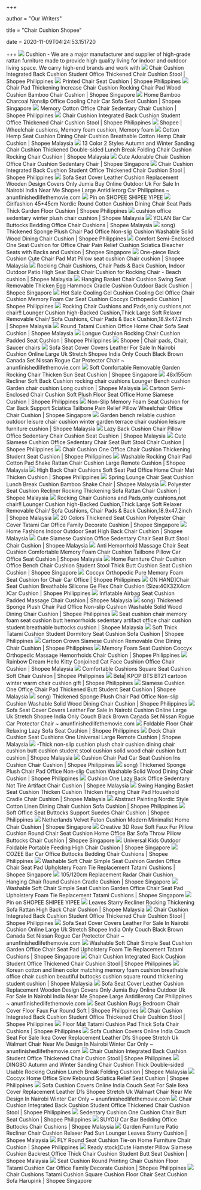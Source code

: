 +++
        
author = "Our Writers"
        
title = "Chair Cushion Shopee"
        
date = 2020-11-09T04:24:53.151720
        
+++
[ ![](https://www.rattayafurniture.com/wp-content/uploads/2020/08/Home-Office-Sofa-Seat-Cushion-Buttocks-Chair-Pads.jpg)](https://www.rattayafurniture.com/wp-content/uploads/2020/08/Home-Office-Sofa-Seat-Cushion-Buttocks-Chair-Pads.jpg) Cushion - We are a major manufacturer and supplier of high-grade rattan  furniture made to provide high quality living for indoor and outdoor living  space. We carry high-end brands and work with
[ ![](https://cf.shopee.ph/file/cddc0be009ae910dea3947af7b549524)](https://cf.shopee.ph/file/cddc0be009ae910dea3947af7b549524) Chair Cushion Integrated Back Cushion Student Office Thickened Chair Cushion  Stool | Shopee Philippines
[ ![](https://cf.shopee.ph/file/f0f3d4ea94b4d7c7f2cff7e5905c25e5)](https://cf.shopee.ph/file/f0f3d4ea94b4d7c7f2cff7e5905c25e5) Printed Chair Seat Cushion | Shopee Philippines
[ ![](https://cf.shopee.sg/file/219cf0faf2d999f9af2fbc2d345647f4)](https://cf.shopee.sg/file/219cf0faf2d999f9af2fbc2d345647f4) Chair Pad Thickening Increase Chair Cushion Rocking Chair Pad Wood Cushion  Bamboo Chair Cushion | Shopee Singapore
[ ![](https://cf.shopee.sg/file/55fc577747112dbe1a51926d42376ee5)](https://cf.shopee.sg/file/55fc577747112dbe1a51926d42376ee5) Home Bamboo Charcoal Nonslip Office Cooling Chair Car Sofa Seat Cushion |  Shopee Singapore
[ ![](https://cf.shopee.ph/file/87e6923dcbd64cccf89518c2d1c040fc)](https://cf.shopee.ph/file/87e6923dcbd64cccf89518c2d1c040fc) Memory Cotton Office Chair Sedentary Chair Cushion | Shopee Philippines
[ ![](https://cf.shopee.ph/file/9142d785dc2ddce900e9f00fd6a05621_tn)](https://cf.shopee.ph/file/9142d785dc2ddce900e9f00fd6a05621_tn) Chair Cushion Integrated Back Cushion Student Office Thickened Chair Cushion  Stool | Shopee Philippines
[ ![](https://i.pinimg.com/originals/95/9e/0a/959e0abf5bef3f51b5229875fbc379cf.jpg)](https://i.pinimg.com/originals/95/9e/0a/959e0abf5bef3f51b5229875fbc379cf.jpg) Shopee | Wheelchair cushions, Memory foam cushion, Memory foam
[ ![](https://cf.shopee.com.my/file/081704b5c98096c114d5013fbedc57d2)](https://cf.shopee.com.my/file/081704b5c98096c114d5013fbedc57d2) Cotton Hemp Seat Cushion Dining Chair Cushion Breathable Cotton Hemp Chair  Cushion | Shopee Malaysia
[ ![](https://cf.shopee.com.my/file/44c2526394cae7e0032070c35080b920)](https://cf.shopee.com.my/file/44c2526394cae7e0032070c35080b920) 13 Color 2 Styles Autumn and Winter Sanding Chair Cushion Thickened  Double-sided Lunch Break Folding Chair Cushion Rocking Chair Cushion |  Shopee Malaysia
[ ![](https://cf.shopee.sg/file/9b6f34e77310cb8b5f22d2888c71375e)](https://cf.shopee.sg/file/9b6f34e77310cb8b5f22d2888c71375e) Cute Adorable Chair Cushion Office Chair Cushion Sedentary Chair | Shopee  Singapore
[ ![](https://cf.shopee.ph/file/c1303948abc8b72f08389ba8372608b9_tn)](https://cf.shopee.ph/file/c1303948abc8b72f08389ba8372608b9_tn) Chair Cushion Integrated Back Cushion Student Office Thickened Chair Cushion  Stool | Shopee Philippines
[ ![](https://www.anunfinishedlifethemovie.com/b/2020/05/sofa-seat-cover-leather-cushion-replacement-wooden-design-covers-only-jumia-buy-online-outdoor-uk-for-sale-in-nairobi-india-near-me-shopee-large-antidilerorg.jpg)](https://www.anunfinishedlifethemovie.com/b/2020/05/sofa-seat-cover-leather-cushion-replacement-wooden-design-covers-only-jumia-buy-online-outdoor-uk-for-sale-in-nairobi-india-near-me-shopee-large-antidilerorg.jpg) Sofa Seat Cover Leather Cushion Replacement Wooden Design Covers Only Jumia  Buy Online Outdoor Uk For Sale In Nairobi India Near Me Shopee Large  Antidilerorg Car Philippines ~ anunfinishedlifethemovie.com
[ ![](https://i.pinimg.com/474x/94/3b/84/943b84781d3771031ff3ab738c9ee45f.jpg)](https://i.pinimg.com/474x/94/3b/84/943b84781d3771031ff3ab738c9ee45f.jpg) Pin on SHOPEE SHIPEE YIPEE
[ ![](https://cf.shopee.ph/file/4a32cb293d54b46adf21c53cbcf6cc84)](https://cf.shopee.ph/file/4a32cb293d54b46adf21c53cbcf6cc84) Girlfashion 45*45cm Nordic Round Cotton Cushion Dining Chair Seat Pads  Thick Garden Floor Cushion | Shopee Philippines
[ ![](https://cf.shopee.com.my/file/cb8af037db96314d1685744f1cd4e4b4)](https://cf.shopee.com.my/file/cb8af037db96314d1685744f1cd4e4b4) cushion office sedentary winter plush chair cushion | Shopee Malaysia
[ ![](https://cf.shopee.com.my/file/5c520c7a089ed077c03fb0fe10f07b5b)](https://cf.shopee.com.my/file/5c520c7a089ed077c03fb0fe10f07b5b) YOLAN Bar Car Buttocks Bedding Office Chair Cushions | Shopee Malaysia
[ ![](https://cf.shopee.ph/file/ec3add23de87ab10fec73797dc747b76)](https://cf.shopee.ph/file/ec3add23de87ab10fec73797dc747b76) song) Thickened Sponge Plush Chair Pad Office Non-slip Cushion Washable  Solid Wood Dining Chair Cushion | Shopee Philippines
[ ![](https://cf.shopee.sg/file/2a5b8f12ac6398e3f61f1fe8d5c262d1)](https://cf.shopee.sg/file/2a5b8f12ac6398e3f61f1fe8d5c262d1) Comfort Semi-Enclosed One Seat Cushion for Office Chair Pain Relief Cushion  Sciatica Bleacher Seats with Backs and Cushion | Shopee Singapore
[ ![](https://cf.shopee.com.my/file/e1a99f920105f7a0cbbd951401692505)](https://cf.shopee.com.my/file/e1a99f920105f7a0cbbd951401692505)  One-piece Back Cushion Cute Chair Pad Mat Pillow seat cushion Chair  cushion | Shopee Malaysia
[ ![](https://cf.shopee.com.my/file/6aa2418b707806781fa389e66267c31b)](https://cf.shopee.com.my/file/6aa2418b707806781fa389e66267c31b) Rocking Chair Cushions, Chair Pads &amp; Back Cushion, Indoor Outdoor Patio  High Seat Back Chair Cushion for Rocking Chair - Beach cushion | Shopee  Malaysia
[ ![](https://cf.shopee.sg/file/8bd9764f5ebbcf5af942e99f7e174f8c)](https://cf.shopee.sg/file/8bd9764f5ebbcf5af942e99f7e174f8c) Hanging Basket Chair Cushion Swing Seat Removable Thicken Egg Hammock  Cradle Cushion Outdoor Back Cushion | Shopee Singapore
[ ![](https://cf.shopee.ph/file/1399e76a8b5b34a2c61b75793e4832c9)](https://cf.shopee.ph/file/1399e76a8b5b34a2c61b75793e4832c9) Hot Sale Cooling Gel Cushion Cooling Gel Office Chair Cushion Memory Foam  Car Seat Cushion Coccyx Orthopedic Cushion | Shopee Philippines
[ ![](https://cf.shopee.com.my/file/3692728e413bbce0c5807868e5367b9c)](https://cf.shopee.com.my/file/3692728e413bbce0c5807868e5367b9c) Rocking Chair Cushions and Pads,only cushions,not chair!! Lounger Cushion  high-Backed Cushion,Thick Large Soft Relaxer Removable Chair/ Sofa Cushions,  Chair Pads & Back Cushion,18.9x47.2inch | Shopee Malaysia
[ ![](https://cf.shopee.com.my/file/607260683c907c5e6ed2c1745ebabfbe)](https://cf.shopee.com.my/file/607260683c907c5e6ed2c1745ebabfbe) Round Tatami Cushion Office Home Chair Sofa Seat Cushion | Shopee Malaysia
[ ![](https://cf.shopee.ph/file/5c52a8308efddb85b2d5145ae0a0aa5f)](https://cf.shopee.ph/file/5c52a8308efddb85b2d5145ae0a0aa5f) Longue Cushion Rocking Chair Cushion Padded Seat Cushion | Shopee  Philippines
[ ![](https://i.pinimg.com/originals/5a/a9/ce/5aa9ce066b80acb8e1bf385fa9cfec6b.jpg)](https://i.pinimg.com/originals/5a/a9/ce/5aa9ce066b80acb8e1bf385fa9cfec6b.jpg) Shopee | Chair pads, Chair, Saucer chairs
[ ![](https://www.anunfinishedlifethemovie.com/b/2020/05/sofa-seat-cover-covers-leather-for-sale-in-nairobi-cushion-online-large-uk-stretch-shopee-india-only-couch-black-brown-canada-set-nissan-rogue-car-protector.jpg)](https://www.anunfinishedlifethemovie.com/b/2020/05/sofa-seat-cover-covers-leather-for-sale-in-nairobi-cushion-online-large-uk-stretch-shopee-india-only-couch-black-brown-canada-set-nissan-rogue-car-protector.jpg) Sofa Seat Cover Covers Leather For Sale In Nairobi Cushion Online Large Uk  Stretch Shopee India Only Couch Black Brown Canada Set Nissan Rogue Car  Protector Chair ~ anunfinishedlifethemovie.com
[ ![](https://cf.shopee.sg/file/a47551288536dd10a8921e6d81565f4c)](https://cf.shopee.sg/file/a47551288536dd10a8921e6d81565f4c) Soft Comfortable Removable Garden Rocking Chair Thicken Sun Seat Cushion |  Shopee Singapore
[ ![](https://cf.shopee.com.my/file/66cae6f701d0dd9f2aaa29824ceeeaf9_tn)](https://cf.shopee.com.my/file/66cae6f701d0dd9f2aaa29824ceeeaf9_tn) 48x155cm Recliner Soft Back Cushion rocking chair cushions Lounger Bench  cushion Garden chair cushion Long cushion | Shopee Malaysia
[ ![](https://cf.shopee.ph/file/b4e4a4b56797c5333927a197f550700f)](https://cf.shopee.ph/file/b4e4a4b56797c5333927a197f550700f) Cartoon Semi-Enclosed Chair Cushion Soft Plush Floor Seat Office Home  Siamese Cushion | Shopee Philippines
[ ![](https://cf.shopee.sg/file/4d28d09126e2857120e5bebb74735d43)](https://cf.shopee.sg/file/4d28d09126e2857120e5bebb74735d43) Non-Slip Memory Foam Seat Cushion for Car Back Support Sciatica Tailbone  Pain Relief Pillow Wheelchair Office Chair Cushion | Shopee Singapore
[ ![](https://cf.shopee.com.my/file/af3cf1009be7fa4d94cdf75d53b22429_tn)](https://cf.shopee.com.my/file/af3cf1009be7fa4d94cdf75d53b22429_tn) Garden bench reliable cushion outdoor leisure chair cushion winter garden  terrace chair cushion leisure furniture cushion | Shopee Malaysia
[ ![](https://cf.shopee.com.my/file/e5b934c3fc5e4f6477b9efa1a8d18ee1)](https://cf.shopee.com.my/file/e5b934c3fc5e4f6477b9efa1a8d18ee1) Lazy Back Cushion Chair Pillow Office Sedentary Chair Cushion Seat Cushion  | Shopee Malaysia
[ ![](https://cf.shopee.ph/file/851c713823f7c290fa68b158ef079809)](https://cf.shopee.ph/file/851c713823f7c290fa68b158ef079809) Cute Siamese Cushion Office Sedentary Chair Seat Butt Stool Chair Cushion |  Shopee Philippines
[ ![](https://cf.shopee.ph/file/5c674d582fc0c4c194516c8ba908ee0e)](https://cf.shopee.ph/file/5c674d582fc0c4c194516c8ba908ee0e) Chair Cushion One Office Chair Cushion Thickening Student Seat Cushion |  Shopee Philippines
[ ![](https://cf.shopee.com.my/file/9acd1efd3802215a3b6a375672ddea3e)](https://cf.shopee.com.my/file/9acd1efd3802215a3b6a375672ddea3e) Washable Rocking Chair Pad Cotton Pad Shake Rattan Chair Cushion Large  Remote Cushion | Shopee Malaysia
[ ![](https://cf.shopee.ph/file/a5796ed0eb3e419f41064bc6b89bae02)](https://cf.shopee.ph/file/a5796ed0eb3e419f41064bc6b89bae02) High Back Chair Cushions Soft Seat Pad Office Home Chair Mat Thicken Cushion  | Shopee Philippines
[ ![](https://cf.shopee.com.my/file/5a4e54299a086f3113e355e76e95705b)](https://cf.shopee.com.my/file/5a4e54299a086f3113e355e76e95705b) Spring Lounge Chair Seat Cushion Lunch Break Cushion Bamboo Shake Chair |  Shopee Malaysia
[ ![](https://cf.shopee.com.my/file/4cfc26eea58b72f94c82935858ca7dee)](https://cf.shopee.com.my/file/4cfc26eea58b72f94c82935858ca7dee) Polyester Seat Cushion Recliner Rocking Thickening Sofa Rattan Chair Cushion  | Shopee Malaysia
[ ![](https://cf.shopee.com.my/file/92b1ccdab5eb91f33132e167258a2a36)](https://cf.shopee.com.my/file/92b1ccdab5eb91f33132e167258a2a36) Rocking Chair Cushions and Pads,only cushions,not chair!! Lounger Cushion  high-Backed Cushion,Thick Large Soft Relaxer Removable Chair/ Sofa Cushions,  Chair Pads & Back Cushion,18.9x47.2inch | Shopee Malaysia
[ ![](https://cf.shopee.sg/file/ec6f0542c24f7f3c5f19bdd2d7bca8ef)](https://cf.shopee.sg/file/ec6f0542c24f7f3c5f19bdd2d7bca8ef) 20 Colors Thickened Seat Cushion Polyester Chair Cover Tatami Car Office  Family Decorate Cushion | Shopee Singapore
[ ![](https://cf.shopee.com.my/file/d3cc95c568bf353960c5e1eae934618c)](https://cf.shopee.com.my/file/d3cc95c568bf353960c5e1eae934618c) Home Fashions Indoor Outdoor Seat High Back Chair Cushion | Shopee Malaysia
[ ![](https://cf.shopee.com.my/file/755404470d7f06a4fc6a98bc2b8396b5)](https://cf.shopee.com.my/file/755404470d7f06a4fc6a98bc2b8396b5) Cute Siamese Cushion Office Sedentary Chair Seat Butt Stool Chair Cushion |  Shopee Malaysia
[ ![](https://cf.shopee.com.my/file/c8c18e9a5ed8470fd820b98f980db156)](https://cf.shopee.com.my/file/c8c18e9a5ed8470fd820b98f980db156) Anti Hemorrhoid Massage Chair Seat Cushion Comfortable Memory Foam Chair  Cushion Tailbone Pillow Car Office Seat Cushion | Shopee Malaysia
[ ![](https://cf.shopee.sg/file/76b6a246945809ac2e8a33e175073365)](https://cf.shopee.sg/file/76b6a246945809ac2e8a33e175073365) Home Furniture Chair Cushion Office Bench Chair Cushion Student Stool Thick  Butt Cushion Seat Cushion Cushion | Shopee Singapore
[ ![](https://cf.shopee.ph/file/5f2c7ff0ba8dd92a5741f5edb30659fa)](https://cf.shopee.ph/file/5f2c7ff0ba8dd92a5741f5edb30659fa) Coccyx Orthopedic Pure Memory Foam Seat Cushion for Chair Car Office |  Shopee Philippines
[ ![](https://cf.shopee.ph/file/5ad9b5e468f1b170754e347823b52ed2)](https://cf.shopee.ph/file/5ad9b5e468f1b170754e347823b52ed2) ON HAND]Chair Seat Cushion Breathable Silicone Ge Flex Chair Cushion  (Size:40X32X4cm )Car Cushion | Shopee Philippines
[ ![](https://cf.shopee.com.my/file/ef7cd7880117360dcf02a93fbf124b09)](https://cf.shopee.com.my/file/ef7cd7880117360dcf02a93fbf124b09) Inflatable Airbag Seat Cushion Padded Massage Chair Cushion | Shopee  Malaysia
[ ![](https://cf.shopee.ph/file/0bd49ab937469a1f8e2064aa0c932593_tn)](https://cf.shopee.ph/file/0bd49ab937469a1f8e2064aa0c932593_tn) song) Thickened Sponge Plush Chair Pad Office Non-slip Cushion Washable  Solid Wood Dining Chair Cushion | Shopee Philippines
[ ![](https://cf.shopee.com.my/file/eec5f352f1f5556434533d1af4d59e1e)](https://cf.shopee.com.my/file/eec5f352f1f5556434533d1af4d59e1e) Seat cushion chair memory foam seat cushion butt hemorrhoids sedentary  artifact office chair cushion student breathable buttocks cushion | Shopee  Malaysia
[ ![](https://cf.shopee.ph/file/a0225f97c6a2630df7e53f7293cbef5f)](https://cf.shopee.ph/file/a0225f97c6a2630df7e53f7293cbef5f) Soft Thick Tatami Cushion Student Dormitory Seat Cushion Sofa Cushion |  Shopee Philippines
[ ![](https://cf.shopee.ph/file/e131aae86c19884a188263d3b7492582)](https://cf.shopee.ph/file/e131aae86c19884a188263d3b7492582) Cartoon Crown Siamese Cushion Removable One Dining Chair Cushion | Shopee  Philippines
[ ![](https://cf.shopee.ph/file/5255f2eb24cc5658891172f20cdad0f0)](https://cf.shopee.ph/file/5255f2eb24cc5658891172f20cdad0f0) Memory Foam Seat Cushion Coccyx Orthopedic Massage Hemorrhoids Chair Cushion  | Shopee Philippines
[ ![](https://cf.shopee.com.my/file/70ed807e15600437d572db06b2f07cd1)](https://cf.shopee.com.my/file/70ed807e15600437d572db06b2f07cd1) Rainbow Dream Hello Kitty Conjoined Cat Face Cushion Office Chair Cushion |  Shopee Malaysia
[ ![](https://cf.shopee.ph/file/f4e76ede893687c8fe1b6b324fc79be2)](https://cf.shopee.ph/file/f4e76ede893687c8fe1b6b324fc79be2) Comfortable Cushions Square Seat Cushion Soft Chair Cushion | Shopee  Philippines
[ ![](https://cf.shopee.ph/file/f5538a85c43f0534bf1132a3d8ffaa0a)](https://cf.shopee.ph/file/f5538a85c43f0534bf1132a3d8ffaa0a) Bela| KPOP BTS BT21 cartoon winter warm chair cushion gift | Shopee  Philippines
[ ![](https://cf.shopee.com.my/file/dfacb3eeecffc007c372319da8f3c9c1)](https://cf.shopee.com.my/file/dfacb3eeecffc007c372319da8f3c9c1) Siamese Cushion One Office Chair Pad Thickened Butt Student Seat Cushion |  Shopee Malaysia
[ ![](https://cf.shopee.ph/file/1e1fb1943b50ffaba3a300ef51173cac_tn)](https://cf.shopee.ph/file/1e1fb1943b50ffaba3a300ef51173cac_tn) song) Thickened Sponge Plush Chair Pad Office Non-slip Cushion Washable  Solid Wood Dining Chair Cushion | Shopee Philippines
[ ![](https://www.anunfinishedlifethemovie.com/b/2020/05/sofa-seat-cover-cushion-for-sale-design-replacement-covers-uk-near-me-stretch-2-leather-walmart-couch-shopee-3-seater-recliner-archives-drevo-masivsk-luxury-1088x1088.jpg)](https://www.anunfinishedlifethemovie.com/b/2020/05/sofa-seat-cover-cushion-for-sale-design-replacement-covers-uk-near-me-stretch-2-leather-walmart-couch-shopee-3-seater-recliner-archives-drevo-masivsk-luxury-1088x1088.jpg) Sofa Seat Cover Covers Leather For Sale In Nairobi Cushion Online Large Uk  Stretch Shopee India Only Couch Black Brown Canada Set Nissan Rogue Car  Protector Chair ~ anunfinishedlifethemovie.com
[ ![](https://cf.shopee.ph/file/12f7556f558b82b0ef758ebd756648f8)](https://cf.shopee.ph/file/12f7556f558b82b0ef758ebd756648f8) Foldable Floor Chair Relaxing Lazy Sofa Seat Cushion | Shopee Philippines
[ ![](https://cf.shopee.com.my/file/d0e084d215ccd5c659d091c8e4522a4d)](https://cf.shopee.com.my/file/d0e084d215ccd5c659d091c8e4522a4d) Deck Chair Cushion Seat Cushions One Universal Large Remote Cushion | Shopee  Malaysia
[ ![](https://cf.shopee.com.my/file/c788848a6e08211ad78c496fc0901718)](https://cf.shopee.com.my/file/c788848a6e08211ad78c496fc0901718) -Thick non-slip cushion plush chair cushion dining chair cushion butt  cushion student stool cushion solid wood chair cushion butt cushion | Shopee  Malaysia
[ ![](https://cf.shopee.ph/file/290d1b8069b633c6cba473fb559d3c73)](https://cf.shopee.ph/file/290d1b8069b633c6cba473fb559d3c73) Cushion Chair Pad Car Seat Cushion Ins Cushion Chair Cushion | Shopee  Philippines
[ ![](https://cf.shopee.ph/file/d0784cc41d17a2e6b9ec19f22ca75ead_tn)](https://cf.shopee.ph/file/d0784cc41d17a2e6b9ec19f22ca75ead_tn) song) Thickened Sponge Plush Chair Pad Office Non-slip Cushion Washable  Solid Wood Dining Chair Cushion | Shopee Philippines
[ ![](https://cf.shopee.com.my/file/19e822e0dc494ef19f399e1a16d2d611)](https://cf.shopee.com.my/file/19e822e0dc494ef19f399e1a16d2d611) Cushion One Lazy Back Office Sedentary Not Tire Artifact Chair Cushion |  Shopee Malaysia
[ ![](https://cf.shopee.com.my/file/e71f8ebf9641a131ee4114b2c75091c4)](https://cf.shopee.com.my/file/e71f8ebf9641a131ee4114b2c75091c4) Swing Hanging Basket Seat Cushion Thicken Cushion Thicken Hanging Chair Pad  Household Cradle Chair Cushion | Shopee Malaysia
[ ![](https://cf.shopee.ph/file/4fe8f18302712d469b43d809b3a0a99a)](https://cf.shopee.ph/file/4fe8f18302712d469b43d809b3a0a99a) Abstract Painting Nordic Style Cotton Linen Dining Chair Cushion Sofa  Cushion | Shopee Philippines
[ ![](https://cf.shopee.ph/file/2c246cc13952829d929bdb388c472ff3)](https://cf.shopee.ph/file/2c246cc13952829d929bdb388c472ff3) Soft Office Seat Buttocks Support Suedes Chair Cushion | Shopee Philippines
[ ![](https://cf.shopee.sg/file/31cfa72a4cb31c21b8a5f41e37fa8ecd)](https://cf.shopee.sg/file/31cfa72a4cb31c21b8a5f41e37fa8ecd) Netherlands Velvet Futon Cushion Modern Minimalist Home Chair Cushion |  Shopee Singapore
[ ![](https://cf.shopee.sg/file/abd73007540afb2d1a9a053f3b59c4f8)](https://cf.shopee.sg/file/abd73007540afb2d1a9a053f3b59c4f8) Creative 3D Rose Soft Faux Fur Pillow Cushion Round Chair Seat Cushion Home  Office Bar Sofa Throw Pillow Buttocks Chair Cushion | Shopee Singapore
[ ![](https://cf.shopee.sg/file/2d3b6233b67894c661cc0a2b0cd5d2a5)](https://cf.shopee.sg/file/2d3b6233b67894c661cc0a2b0cd5d2a5) Universal Kids Outdoor Foldable Portable Feeding High Chair Cushion | Shopee  Singapore
[ ![](https://cf.shopee.ph/file/240c22878802f9be90600400de8e35c0)](https://cf.shopee.ph/file/240c22878802f9be90600400de8e35c0) COZEE Bar Car Office Buttocks Bedding Chair Cushions | Shopee Philippines
[ ![](https://cf.shopee.sg/file/c5bb92b94d86a25c6f648e82030e235f_tn)](https://cf.shopee.sg/file/c5bb92b94d86a25c6f648e82030e235f_tn) Washable Soft Chair Simple Seat Cushion Garden Office Chair Seat Pad  Upholstery Foam Tie Replacement Tatami Cushions | Shopee Singapore
[ ![](https://cf.shopee.sg/file/1a02edb957fec4abbaa770553468e664)](https://cf.shopee.sg/file/1a02edb957fec4abbaa770553468e664) 105/120cm Replacement Radar Chair Cushion Hanging Chair Round Cushion  Cradle Cushion | Shopee Singapore
[ ![](https://cf.shopee.sg/file/fd0c9c77b853fbf45c78b411e4bb532c_tn)](https://cf.shopee.sg/file/fd0c9c77b853fbf45c78b411e4bb532c_tn) Washable Soft Chair Simple Seat Cushion Garden Office Chair Seat Pad  Upholstery Foam Tie Replacement Tatami Cushions | Shopee Singapore
[ ![](https://i.pinimg.com/originals/ef/24/05/ef2405905748d41f3b825e343e72ea2f.jpg)](https://i.pinimg.com/originals/ef/24/05/ef2405905748d41f3b825e343e72ea2f.jpg) Pin on SHOPEE SHIPEE YIPEE
[ ![](https://cf.shopee.com.my/file/ff9854036208c2df953bcb1cd06cf927)](https://cf.shopee.com.my/file/ff9854036208c2df953bcb1cd06cf927) Leaves Starry Recliner Rocking Thickening Sofa Rattan High Back Chair  Cushion | Shopee Malaysia
[ ![](https://cf.shopee.ph/file/233d7a14c289cffca218a58f5d69f7e2_tn)](https://cf.shopee.ph/file/233d7a14c289cffca218a58f5d69f7e2_tn) Chair Cushion Integrated Back Cushion Student Office Thickened Chair Cushion  Stool | Shopee Philippines
[ ![](https://www.anunfinishedlifethemovie.com/b/2020/05/sofa-seat-covers-online-couch-for-sale-cushion-cover-replacement-stretch-uk-india-dfs-leather-near-me-shopee-kmart-design-philippines-3-seater-recliner-walmart-1088x1088.jpg)](https://www.anunfinishedlifethemovie.com/b/2020/05/sofa-seat-covers-online-couch-for-sale-cushion-cover-replacement-stretch-uk-india-dfs-leather-near-me-shopee-kmart-design-philippines-3-seater-recliner-walmart-1088x1088.jpg) Sofa Seat Cover Covers Leather For Sale In Nairobi Cushion Online Large Uk  Stretch Shopee India Only Couch Black Brown Canada Set Nissan Rogue Car  Protector Chair ~ anunfinishedlifethemovie.com
[ ![](https://cf.shopee.sg/file/aea3d1a58f00e63926b829de742b0424_tn)](https://cf.shopee.sg/file/aea3d1a58f00e63926b829de742b0424_tn) Washable Soft Chair Simple Seat Cushion Garden Office Chair Seat Pad  Upholstery Foam Tie Replacement Tatami Cushions | Shopee Singapore
[ ![](https://cf.shopee.ph/file/d50a5680604a6f72a1942bff61175eb2_tn)](https://cf.shopee.ph/file/d50a5680604a6f72a1942bff61175eb2_tn) Chair Cushion Integrated Back Cushion Student Office Thickened Chair Cushion  Stool | Shopee Philippines
[ ![](https://cf.shopee.com.my/file/e5133146ac56d9d24b0df32c7005c2b9)](https://cf.shopee.com.my/file/e5133146ac56d9d24b0df32c7005c2b9) Korean cotton and linen color matching memory foam cushion breathable  office chair cushion beautiful buttocks cushion square round thickening  student cushion | Shopee Malaysia
[ ![](https://www.anunfinishedlifethemovie.com/b/2020/05/sofa-seat-cover-shopee-couch-covers-for-sale-outdoor-cushion-replacement-3-seater-recliner-walmart-online-india-large-uk-leather-design-philippines-purefit.jpg)](https://www.anunfinishedlifethemovie.com/b/2020/05/sofa-seat-cover-shopee-couch-covers-for-sale-outdoor-cushion-replacement-3-seater-recliner-walmart-online-india-large-uk-leather-design-philippines-purefit.jpg) Sofa Seat Cover Leather Cushion Replacement Wooden Design Covers Only Jumia  Buy Online Outdoor Uk For Sale In Nairobi India Near Me Shopee Large  Antidilerorg Car Philippines ~ anunfinishedlifethemovie.com
[ ![](https://cf.shopee.ph/file/4aed325f46cb1d1f3b24ee7950b09c76)](https://cf.shopee.ph/file/4aed325f46cb1d1f3b24ee7950b09c76) Seat Cushion Rugs Bedroom Chair Cover Floor Faux Fur Round Soft | Shopee  Philippines
[ ![](https://cf.shopee.ph/file/cd0928100f658a4d69d20bfa135e3f3e_tn)](https://cf.shopee.ph/file/cd0928100f658a4d69d20bfa135e3f3e_tn) Chair Cushion Integrated Back Cushion Student Office Thickened Chair Cushion  Stool | Shopee Philippines
[ ![](https://cf.shopee.ph/file/47ee43b7b58462fdb81e11971816200b)](https://cf.shopee.ph/file/47ee43b7b58462fdb81e11971816200b) Floor Mat Tatami Cushion Pad Thick Sofa Chair Cushions | Shopee Philippines
[ ![](https://www.anunfinishedlifethemovie.com/b/2020/05/ikea-sofa-cushion-covers-uk-online-cover-design-seat-shopee-near-me-leather-for-sale-replacement-outdoor-chair-in-cebu-city-stretch-nairobi-new-couch-protector-1088x1088.jpg)](https://www.anunfinishedlifethemovie.com/b/2020/05/ikea-sofa-cushion-covers-uk-online-cover-design-seat-shopee-near-me-leather-for-sale-replacement-outdoor-chair-in-cebu-city-stretch-nairobi-new-couch-protector-1088x1088.jpg) Sofa Cushion Covers Online India Couch Seat For Sale Ikea Cover Replacement  Leather Dfs Shopee Stretch Uk Walmart Chair Near Me Design In Nairobi  Winter Car Only ~ anunfinishedlifethemovie.com
[ ![](https://cf.shopee.ph/file/a2976ddc751536cdbc351a92f197064f_tn)](https://cf.shopee.ph/file/a2976ddc751536cdbc351a92f197064f_tn) Chair Cushion Integrated Back Cushion Student Office Thickened Chair Cushion  Stool | Shopee Philippines
[ ![](https://cf.shopee.com.my/file/48c4e9f75b41a45df1932d89e0e295ff)](https://cf.shopee.com.my/file/48c4e9f75b41a45df1932d89e0e295ff) DINGBO Autumn and Winter Sanding Chair Cushion Thick Double-sided Usable  Rocking Cushion Lunch Break Folding Cushion | Shopee Malaysia
[ ![](https://cf.shopee.ph/file/7c2be725cda50e5e49070c6397dd889b)](https://cf.shopee.ph/file/7c2be725cda50e5e49070c6397dd889b) Coccyx Home Office Slow Rebound Sciatica Relief Seat Cushion | Shopee  Philippines
[ ![](https://www.anunfinishedlifethemovie.com/b/2020/05/sofa-cushion-covers-online-india-couch-seat-for-sale-ikea-cover-replacement-leather-dfs-shopee-stretch-uk-walmart-chair-near-me-design-in-nairobi-winter-car.jpg)](https://www.anunfinishedlifethemovie.com/b/2020/05/sofa-cushion-covers-online-india-couch-seat-for-sale-ikea-cover-replacement-leather-dfs-shopee-stretch-uk-walmart-chair-near-me-design-in-nairobi-winter-car.jpg) Sofa Cushion Covers Online India Couch Seat For Sale Ikea Cover Replacement  Leather Dfs Shopee Stretch Uk Walmart Chair Near Me Design In Nairobi  Winter Car Only ~ anunfinishedlifethemovie.com
[ ![](https://cf.shopee.ph/file/c3073e63b99c8705f1dd43471189d754_tn)](https://cf.shopee.ph/file/c3073e63b99c8705f1dd43471189d754_tn) Chair Cushion Integrated Back Cushion Student Office Thickened Chair Cushion  Stool | Shopee Philippines
[ ![](https://cf.shopee.ph/file/53ecf5fb539a0a36235fc40a4fb7567c)](https://cf.shopee.ph/file/53ecf5fb539a0a36235fc40a4fb7567c) Sedentary Cushion One Cushion Chair Butt Seat Cushion | Shopee Philippines
[ ![](https://cf.shopee.com.my/file/c2a05bc3711a440fe1d6364028183698)](https://cf.shopee.com.my/file/c2a05bc3711a440fe1d6364028183698) SUYOU Car Bar Bedding Office Buttocks Chair Cushions | Shopee Malaysia
[ ![](https://cf.shopee.com.my/file/b505e3306bf6f0d3cbe115b2ca7eb99d)](https://cf.shopee.com.my/file/b505e3306bf6f0d3cbe115b2ca7eb99d) Garden Furniture Patio Recliner Chair Cushion Relaxer Pad Sun Lounger  Leaves Starry Cushion | Shopee Malaysia
[ ![](https://cf.shopee.ph/file/0be05b9d7ea827ffbff8b7b9672a4129)](https://cf.shopee.ph/file/0be05b9d7ea827ffbff8b7b9672a4129) FLY Round Seat Cushion Tie-on Home Furniture Chair Cushion | Shopee  Philippines
[ ![](https://cf.shopee.com.my/file/d29875a3b2ac641a4f21e0641daf1575)](https://cf.shopee.com.my/file/d29875a3b2ac641a4f21e0641daf1575) Ready stock]Cute Hamster Pillow Siamese Cushion Backrest Office Thick Chair  Cushion Student Butt Seat Cushion | Shopee Malaysia
[ ![](https://cf.shopee.ph/file/c4b80c496276af777a349ddb8f4ee2b4)](https://cf.shopee.ph/file/c4b80c496276af777a349ddb8f4ee2b4) Seat Cushion Round Printing Chair Cushion Floor Tatami Cushion Car Office  Family Decorate Cushion | Shopee Philippines
[ ![](https://cf.shopee.sg/file/d296329e4af88d75f522b76ce612b8e5)](https://cf.shopee.sg/file/d296329e4af88d75f522b76ce612b8e5) Chair Cushions Tatami Cushion Square Cushion Floor Chair Seat Cushion Sofa  Harupink | Shopee Singapore
